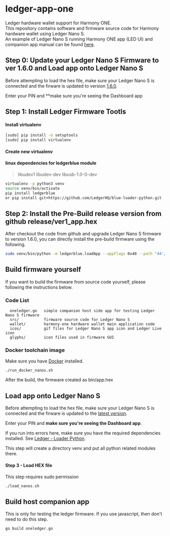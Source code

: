 # ledger-app-one 
Ledger hardware wallet support for Harmony ONE.  
This repository contains software and firmware source code for Harmony hardware wallet using Ledger Nano S.  
An example of Ledger Nano S running Harmony ONE app (LED UI) and companion app manual can be found  [here](https://docs.harmony.one/sdk-wiki/wallet-developers-guide/ledger).


## Step 0: Update your Ledger Nano S Firmware to ver 1.6.0 and Load app onto Ledger Nano S

Before attempting to load the hex file, make sure your Ledger Nano S 
is connected and the firware is updated to version [1.6.0](https://support.ledgerwallet.com/hc/en-us/articles/360002731113-Update-the-firmware).

Enter your PIN and **make sure you're seeing the Dashboard app

## Step 1: Install Ledger Firmware Tootls 

#### Install virtualenv
```bash
[sudo] pip install -U setuptools
[sudo] pip install virtualenv
```

#### Create new virtualenv
#### linux dependencies for ledgerblue module
> libudev1 libudev-dev libusb-1.0-0-dev

```bash
virtualenv -p python3 venv
source venv/bin/activate
pip install ledgerblue
or pip install git+https://github.com/LedgerHQ/blue-loader-python.git 
```

## Step 2: Install the Pre-Build release version from github release/ver1_app.hex

After checkout the code from github and upgrade Ledger Nano S firmware to version 1.6.0, you can directly install the pre-build firmware using the following.

```bash
sudo venv/bin/python -m ledgerblue.loadApp --appFlags 0x40 --path "44'/1023'" --curve secp256k1 --tlv --targetId 0x31100004 --targetVersion="1.6.0" --delete --fileName release/ver1_app.hex --appName One --appVersion 1.0.0 --dataSize 0 --icon 01ffffff00ffffff00ffffffffffffc7e1bbcdbbddbbcdbbc50bd8a3ddbbddbbddb3edc7e3ffffffff
```

 
## Build firmware yourself

If you want to build the firmware from source code yourself, please following the instructions below.


### Code List
```
  oneledger.go   simple companion host side app for testing Ledger Nano S firmware
  src/           firmware source code for Ledger Nano S
  wallet/        harmony-one hardware wallet main application code
  icos/          gif files for Ledger Nano S app icon and Ledger Live icon
  glyphs/        icon files used in firmware GUI
```

### Docker toolchain image
Make sure you have [Docker](https://www.docker.com/community-edition) installed.

```
./run_docker_nanos.sh

```

After the build, the firmware created as bin/app.hex 

## Load app onto Ledger Nano S

Before attempting to load the hex file, make sure your Ledger Nano S 
is connected and the firware is updated to the [latest version](https://support.ledgerwallet.com/hc/en-us/articles/360002731113-Update-the-firmware).

Enter your PIN and **make sure you're seeing the Dashboard app**.

If you run into errors here, make sure you have the required dependencies installed. See [Ledger - Loader Python](https://github.com/LedgerHQ/blue-loader-python).

This step will create a directory venv and put all python related modules there.

#### Step 3 - Load HEX file
This step requires sudo permission
```bash
./load_nanos.sh
```


## Build host companion app
This is only for testing the ledger firmware. If you use javascript, then don't need to do this step.
```
go build oneledger.go
```
